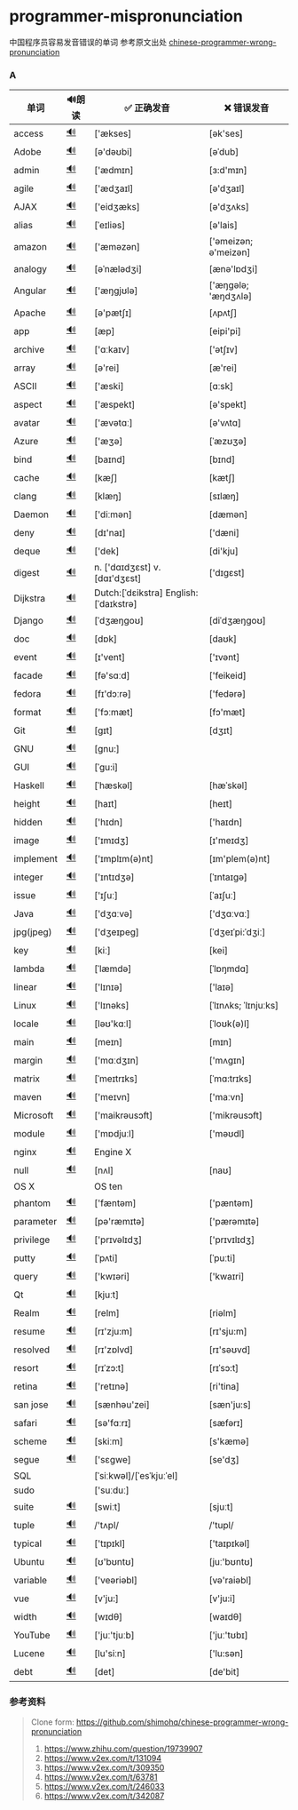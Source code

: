 # programmer-mispronunciation
中国程序员容易发音错误的单词
参考原文出处 [chinese-programmer-wrong-pronunciation](https://github.com/shimohq/chinese-programmer-wrong-pronunciation)

### A
| 单词  | 🔊朗读 |  ✅ 正确发音 | ❌ 错误发音 |
| ---- | ---- | --- | ------- |
| access |  [🔊](http://dict.youdao.com/dictvoice?audio=access&type=1) | ['ækses] | [ək'ses] |
| Adobe |  [🔊](http://dict.youdao.com/dictvoice?audio=Adobe&type=2) | [ə'dəʊbi]| [əˈdub] |
| admin |  [🔊](http://dict.youdao.com/dictvoice?audio=admin&type=2) | ['ædmɪn] | [ɜ:d'mɪn] |
| agile |  [🔊](http://dict.youdao.com/dictvoice?audio=agile&type=1) | ['ædʒaɪl] | [ə'dʒaɪl] |
| AJAX |  [🔊](http://dict.youdao.com/dictvoice?audio=AJAX&type=1) | ['eidʒæks] | [ə'dʒʌks] |
| alias |  [🔊](http://dict.youdao.com/dictvoice?audio=alias&type=2) | [ˈeɪliəs]| [ə'lais] |
| amazon |  [🔊](http://dict.youdao.com/dictvoice?audio=amazon&type=1) | ['æməzən] | ['əmeizən; ə'meizən] |
| analogy |  [🔊](http://dict.youdao.com/dictvoice?audio=analogy&type=1) | [əˈnælədʒi] | [ænə'lɒdʒi] |
| Angular |  [🔊](http://dict.youdao.com/dictvoice?audio=Angular&type=1) | ['æŋgjʊlə] | ['æŋɡələ; 'æŋdʒʌlə] |
| Apache |  [🔊](http://dict.youdao.com/dictvoice?audio=Apache&type=1) | [ə'pætʃɪ] | [ʌpʌtʃ] |
| app |  [🔊](http://dict.youdao.com/dictvoice?audio=app&type=1) | [æp] | [eipi'pi]|
| archive |  [🔊](http://dict.youdao.com/dictvoice?audio=archive&type=1) | ['ɑːkaɪv] | ['ətʃɪv] |
| array |  [🔊](http://dict.youdao.com/dictvoice?audio=array&type=1) | [ə'rei] | [æ'rei] |
| ASCII |  [🔊](http://dict.youdao.com/dictvoice?audio=ascii&type=1) | ['æski] | [ɑːsk] |
| aspect |  [🔊](http://dict.youdao.com/dictvoice?audio=aspect&type=1) | ['æspekt] | [ə'spekt] |
| avatar |  [🔊](http://dict.youdao.com/dictvoice?audio=avatar&type=1) | ['ævətɑː] | [ə'vʌtɑ] |
| Azure |  [🔊](http://dict.youdao.com/dictvoice?audio=azure&type=1)| ['æʒə] | [ˈæzʊʒə] |
| bind |  [🔊](http://dict.youdao.com/dictvoice?audio=bind&type=1) | [baɪnd] | [bɪnd] |
| cache |  [🔊](http://dict.youdao.com/dictvoice?audio=cache&type=1) | [kæʃ] | [kætʃ] |
| clang |  [🔊](http://dict.youdao.com/dictvoice?audio=clang&type=2) | [klæŋ] | [sɪlæŋ] |
| Daemon |  [🔊](http://dict.youdao.com/dictvoice?audio=Daemon&type=1) | ['diːmən] | [dæmən] |
| deny |  [🔊](http://dict.youdao.com/dictvoice?audio=deny&type=1) | [dɪ'naɪ] | ['dæni] |
| deque |  [🔊](http://dict.youdao.com/dictvoice?audio=deque&type=1) | ['dek] | [di'kju] |
| digest |  [🔊](http://dict.youdao.com/dictvoice?audio=digest&type=1) | n. ['dɑɪdʒɛst] v. [dɑɪ'dʒɛst] | ['dɪgɛst] |
| Dijkstra |  [🔊](http://dict.youdao.com/dictvoice?audio=Dijkstra&type=2) | Dutch:[ˈdɛikstra] English:[ˈdaɪkstrə] |  |
| Django |  [🔊](http://dict.youdao.com/dictvoice?audio=Django&type=1) | [ˈdʒæŋɡoʊ] | [diˈdʒæŋɡoʊ] |
| doc |  [🔊](http://dict.youdao.com/dictvoice?audio=doc&type=1) | [dɒk]| [daʊk] |
| event |  [🔊](http://dict.youdao.com/dictvoice?audio=event&type=1) | [ɪ'vent]| ['ɪvənt] |
| facade |  [🔊](http://dict.youdao.com/dictvoice?audio=facade&type=1) | [fə'sɑːd]| ['feikeid] |
| fedora |  [🔊](http://dict.youdao.com/dictvoice?audio=fedora&type=1) | [fɪ'dɔːrə]| ['fedərə] |
| format |  [🔊](http://dict.youdao.com/dictvoice?audio=format&type=1) | ['fɔːmæt]| [fɔ'mæt] |
| Git |  [🔊](http://dict.youdao.com/dictvoice?audio=git&type=1) | [ɡɪt] | [dʒɪt] |
| GNU |  [🔊](https://upload.wikimedia.org/wikipedia/commons/2/24/En-gnu.ogg) | [gnu:] | |
| GUI |  [🔊](http://dict.youdao.com/dictvoice?audio={GUI}&type=1) | [ˈɡu:i] | |
| Haskell |  [🔊](http://dict.youdao.com/dictvoice?audio=haskell&type=1) | [ˈhæskəl] | [hæˈskəl] |
| height |  [🔊](http://dict.youdao.com/dictvoice?audio=height&type=1) | [haɪt] | [heɪt] |
| hidden |  [🔊](http://dict.youdao.com/dictvoice?audio=hidden&type=1) | ['hɪdn] | ['haɪdn] |
| image |  [🔊](http://dict.youdao.com/dictvoice?audio=image&type=1) | ['ɪmɪdʒ] | [ɪ'meɪdʒ] |
| implement |  [🔊](http://dict.youdao.com/dictvoice?audio=implement&type=1) | ['ɪmplɪm(ə)nt] | [ɪm'plem(ə)nt] |
| integer |  [🔊](http://dict.youdao.com/dictvoice?audio=integer&type=1) | ['ɪntɪdʒə] | [ˈɪntaɪgə] |
| issue |  [🔊](http://dict.youdao.com/dictvoice?audio=issue&type=1) | ['ɪʃuː] | [ˈaɪʃuː] |
| Java |  [🔊](http://dict.youdao.com/dictvoice?audio=java&type=1) | ['dʒɑːvə] | ['dʒɑːvɑː] |
| jpg(jpeg) |  [🔊](http://dict.youdao.com/dictvoice?audio=JPEG&type=1) | ['dʒeɪpeɡ] | [ˈdʒeɪˈpi:ˈdʒiː] |
| key |  [🔊](http://dict.youdao.com/dictvoice?audio=key&type=2) |  [kiː] | [kei] |
| lambda |  [🔊](http://dict.youdao.com/dictvoice?audio=lambda&type=1) | [ˈlæmdə] | [ˈlɒŋmdɑ] |
| linear |  [🔊](http://dict.youdao.com/dictvoice?audio=linear&type=1) | ['lɪnɪə] | ['laɪə] |
| Linux |  [🔊](http://dict.youdao.com/dictvoice?audio=linux&type=2) | ['lɪnəks] | [ˈlɪnʌks; ˈlɪnjuːks] |
| locale |  [🔊](http://dict.youdao.com/dictvoice?audio=locale&type=2) | [ləʊ'kɑːl] | [ˈloʊk(ə)l] |
| main |  [🔊](http://dict.youdao.com/dictvoice?audio=main&type=1) | [meɪn] | [mɪn] |
| margin |  [🔊](http://dict.youdao.com/dictvoice?audio=margin&type=1) | ['mɑːdʒɪn] | ['mʌgɪn] |
| matrix |  [🔊](http://dict.youdao.com/dictvoice?audio=matrix&type=1) | [ˈmeɪtrɪks] | [ˈmɑ:trɪks] |
| maven |  [🔊](http://dict.youdao.com/dictvoice?audio=maven&type=1) | ['meɪvn] | ['maːvn] |
| Microsoft |  [🔊](http://dict.youdao.com/dictvoice?audio=Microsoft&type=1) | ['maikrəusɔft] | ['mikrəusɔft] |
| module |  [🔊](http://dict.youdao.com/dictvoice?audio=module&type=1) | ['mɒdjuːl] | ['məʊdl] |
| nginx | [🔊](http://dict.youdao.com/dictvoice?audio=nginx&type=1) | Engine X | |
| null |  [🔊](http://dict.youdao.com/dictvoice?audio=null&type=1) | [nʌl] | [naʊ] |
| OS X | | OS ten | |
| phantom |  [🔊](http://dict.youdao.com/dictvoice?audio=phantom&type=2) | ['fæntəm] | ['pæntəm] |
| parameter |  [🔊](http://dict.youdao.com/dictvoice?audio=parameter&type=1) | [pə'ræmɪtə] | ['pærəmɪtə] |
| privilege |  [🔊](http://dict.youdao.com/dictvoice?audio=privilege&type=1) | ['prɪvəlɪdʒ] | ['prɪvɪlɪdʒ] |
| putty |  [🔊](http://dict.youdao.com/dictvoice?audio=putty&type=1) | [ˈpʌti] | [ˈpuːti] |
| query |  [🔊](http://dict.youdao.com/dictvoice?audio=query&type=1) | ['kwɪəri] | ['kwaɪri] |
| Qt |  [🔊](http://dict.youdao.com/dictvoice?audio=cute&type=1) | [kjuːt] | |
| Realm |  [🔊](http://dict.youdao.com/dictvoice?audio=realm&type=1) | [relm] | [riəlm] |
| resume |  [🔊](http://dict.youdao.com/dictvoice?audio=resume&type=1) |  [rɪ'zju:m] |  [rɪ'sju:m] |
| resolved |  [🔊](http://dict.youdao.com/dictvoice?audio=resolved&type=1) | [rɪ'zɒlvd] | [rɪ'səʊvd] |
| resort |  [🔊](http://dict.youdao.com/dictvoice?audio=resort&type=1) | [rɪˈzɔ:t] | [rɪˈsɔ:t] |
| retina |  [🔊](http://dict.youdao.com/dictvoice?audio=retina&type=1) | ['retɪnə] | [ri'tina] |
| san jose |  [🔊](http://dict.youdao.com/dictvoice?audio=san%20jose&type=1) | [sænhəu'zei] | [sæn'ju:s] |
| safari |  [🔊](http://dict.youdao.com/dictvoice?audio=safari&type=1) | [sə'fɑːrɪ] | [sæfərɪ] |
| scheme |  [🔊](http://dict.youdao.com/dictvoice?audio=scheme&type=1) | [skiːm] | [s'kæmə] |
| segue |  [🔊](http://dict.youdao.com/dictvoice?audio=segue&type=1) | ['sɛɡwe] | [se'dʒ] |
| SQL | |[ˈsiːkwəl]/[ˈesˈkjuːˈel] | |
| sudo | |['suːduː] | |
| suite |  [🔊](http://dict.youdao.com/dictvoice?audio=suite&type=1) | [swiːt] | [sjuːt] |
| tuple |  [🔊](http://dict.youdao.com/dictvoice?audio=tuple&type=1) | /'tʌpl/ | /'tupl/ |
| typical |  [🔊](http://dict.youdao.com/dictvoice?audio=typical&type=1) | ['tɪpɪkl] | ['taɪpɪkəl] |
| Ubuntu |  [🔊](http://upload.wikimedia.org/wikipedia/commons/b/b5/En-Ubuntu_pronunciation.oga) | [ʊ'bʊntʊ] | [juː'bʊntʊ] |
| variable |  [🔊](http://dict.youdao.com/dictvoice?audio=variable&type=1) | ['veəriəbl] | [və'raiəbl] |
| vue |  [🔊](http://dict.youdao.com/dictvoice?audio=vue&type=1) | [v'ju:] | [v'ju:i] |
| width |  [🔊](http://dict.youdao.com/dictvoice?audio=width&type=1) | [wɪdθ] | [waɪdθ] |
| YouTube |  [🔊](http://dict.youdao.com/dictvoice?audio=youtube&type=1) | ['juː'tjuːb] | ['juː'tʊbɪ] |
| Lucene |  [🔊](http://dict.youdao.com/dictvoice?audio=lucene&type=1) | [lu'siːn] | ['lu:sən] |
| debt |  [🔊](http://dict.youdao.com/dictvoice?audio=debt&type=1) | [det] | [de'bit] |




### 参考资料

> Clone form: https://github.com/shimohq/chinese-programmer-wrong-pronunciation
> 1. https://www.zhihu.com/question/19739907
> 2. https://www.v2ex.com/t/131094
> 3. https://www.v2ex.com/t/309350
> 4. https://www.v2ex.com/t/63781
> 5. https://www.v2ex.com/t/246033
> 6. https://www.v2ex.com/t/342087


